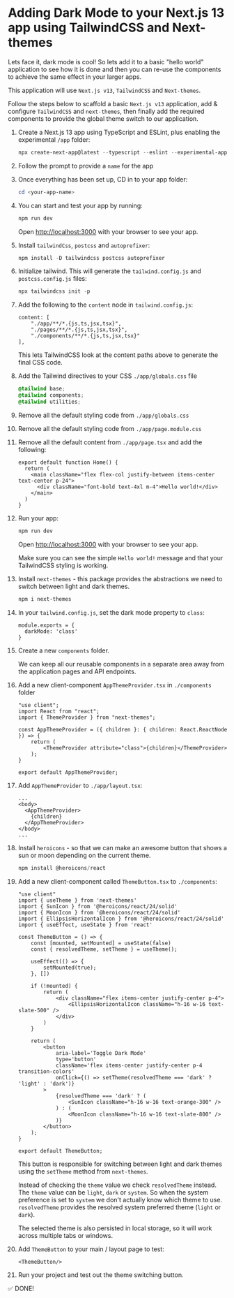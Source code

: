 # Adding Dark Mode to your Next.js 13 app using TailwindCSS and Next-themes

Lets face it, dark mode is cool! So lets add it to a basic "hello world" application to see how it is done and then you can re-use the components to achieve the same effect in your larger apps.

This application will use `Next.js v13`, `TailwindCSS` and `Next-themes`.

Follow the steps below to scaffold a basic `Next.js v13` application, add & configure `TailwindCSS` and `next-themes`, then finally add the required components to provide the global theme switch to our application.

1. Create a Next.js 13 app using TypeScript and ESLint, plus enabling the experimental `/app` folder:

    ```ps1
    npx create-next-app@latest --typescript --eslint --experimental-app --use-npm
    ```

2. Follow the prompt to provide a `name` for the app
3. Once everything has been set up, CD in to your app folder:

    ```ps1
    cd <your-app-name>
    ```

4. You can start and test your app by running:

    ```ps1
    npm run dev
    ```

    Open [http://localhost:3000](http://localhost:3000) with your browser to see your app.

5. Install `tailwindCss`, `postcss` and `autoprefixer`:

    ```ps1
    npm install -D tailwindcss postcss autoprefixer
    ```

6. Initialize tailwind. This will generate the `tailwind.config.js` and `postcss.config.js` files:

    ```ps1
    npx tailwindcss init -p
    ```

7. Add the following to the `content` node in `tailwind.config.js`:

    ```tsx
    content: [
        "./app/**/*.{js,ts,jsx,tsx}",
        "./pages/**/*.{js,ts,jsx,tsx}",
        "./components/**/*.{js,ts,jsx,tsx}"
    ],
    ```

    This lets TailwindCSS look at the content paths above to generate the final CSS code.

8. Add the Tailwind directives to your CSS `./app/globals.css` file

    ```css
    @tailwind base;
    @tailwind components;
    @tailwind utilities;
    ```

9. Remove all the default styling code from `./app/globals.css`
10. Remove all the default styling code from `./app/page.module.css`
11. Remove all the default content from `./app/page.tsx` and add the following:

    ```tsx
    export default function Home() {
      return (
        <main className="flex flex-col justify-between items-center text-center p-24">
          <div className="font-bold text-4xl m-4">Hello world!</div>
        </main>
      )
    }
    ```

12. Run your app:

    ```ps1
    npm run dev
    ```

    Open [http://localhost:3000](http://localhost:3000) with your browser to see your app.

    Make sure you can see the simple `Hello world!` message and that your TailwindCSS styling is working.

13. Install `next-themes` - this package provides the abstractions we need to switch between light and dark themes.

    ```ps1
    npm i next-themes
    ```

14. In your `tailwind.config.js`, set the dark mode property to `class`:

    ```tsx
    module.exports = {
      darkMode: 'class'
    }
    ```

15. Create a new `components` folder.

    We can keep all our reusable components in a separate area away from the application pages and API endpoints.

16. Add a new client-component `AppThemeProvider.tsx` in `./components` folder

    ```tsx
    "use client";
    import React from "react";
    import { ThemeProvider } from "next-themes";

    const AppThemeProvider = ({ children }: { children: React.ReactNode }) => {
        return (
            <ThemeProvider attribute="class">{children}</ThemeProvider>
        );
    }

    export default AppThemeProvider;
    ```

17. Add `AppThemeProvider` to `./app/layout.tsx`:

    ```tsx
    ...
    <body>
      <AppThemeProvider>
        {children}
      </AppThemeProvider>
    </body>
    ...
    ```

18. Install `heroicons` - so that we can make an awesome button that shows a sun or moon depending on the current theme.

    ```ps1
    npm install @heroicons/react
    ```

19. Add a new client-component called `ThemeButton.tsx` to `./components`:

    ```tsx
    "use client"
    import { useTheme } from 'next-themes'
    import { SunIcon } from '@heroicons/react/24/solid'
    import { MoonIcon } from '@heroicons/react/24/solid'
    import { EllipsisHorizontalIcon } from '@heroicons/react/24/solid'
    import { useEffect, useState } from 'react'

    const ThemeButton = () => {
        const [mounted, setMounted] = useState(false)
        const { resolvedTheme, setTheme } = useTheme();

        useEffect(() => {
            setMounted(true);
        }, [])

        if (!mounted) {
            return (
                <div className="flex items-center justify-center p-4">
                    <EllipsisHorizontalIcon className="h-16 w-16 text-slate-500" />
                </div>
            )
        }

        return (
            <button
                aria-label='Toggle Dark Mode'
                type='button'
                className='flex items-center justify-center p-4 transition-colors'
                onClick={() => setTheme(resolvedTheme === 'dark' ? 'light' : 'dark')}
            >
                {resolvedTheme === 'dark' ? (
                    <SunIcon className="h-16 w-16 text-orange-300" />
                ) : (
                    <MoonIcon className="h-16 w-16 text-slate-800" />
                )}
            </button>
        );
    }

    export default ThemeButton;
    ```

    This button is responsible for switching between light and dark themes using the `setTheme` method from `next-themes`.

    Instead of checking the `theme` value we check `resolvedTheme` instead. The `theme` value can be `light`, `dark` or `system`. So when the system preference is set to `system` we don't actually know which theme to use. `resolvedTheme` provides the resolved system preferred theme (`light` or `dark`).

    The selected theme is also persisted in local storage, so it will work across multiple tabs or windows.

20. Add `ThemeButton` to your main / layout page to test:

    ```tsx
    <ThemeButton/>
    ```

21. Run your project and test out the theme switching button.

✅ DONE!
